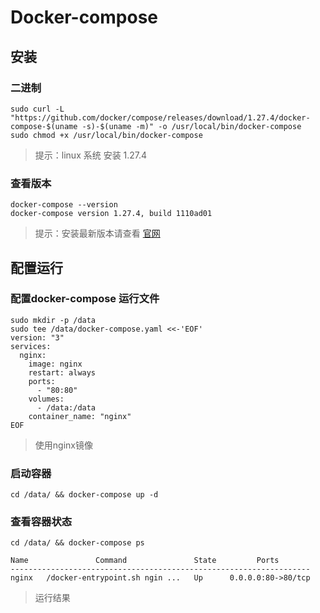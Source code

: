 # Docker-compose


##  安装
### 二进制
    sudo curl -L "https://github.com/docker/compose/releases/download/1.27.4/docker-compose-$(uname -s)-$(uname -m)" -o /usr/local/bin/docker-compose
    sudo chmod +x /usr/local/bin/docker-compose
> 提示：linux 系统 安装 1.27.4
### 查看版本  
    docker-compose --version
    docker-compose version 1.27.4, build 1110ad01
    
> 提示：安装最新版本请查看 [官网](https://docs.docker.com/compose/install/)

## 配置运行
### 配置docker-compose 运行文件
    sudo mkdir -p /data
    sudo tee /data/docker-compose.yaml <<-'EOF'
    version: "3"
    services:
      nginx:
        image: nginx
        restart: always
        ports:
          - "80:80"
        volumes:
          - /data:/data
        container_name: "nginx"
    EOF
>使用nginx镜像 
    
### 启动容器
    cd /data/ && docker-compose up -d 

### 查看容器状态
    cd /data/ && docker-compose ps
```   
Name               Command               State         Ports
-------------------------------------------------------------------
nginx   /docker-entrypoint.sh ngin ...   Up      0.0.0.0:80->80/tcp
``` 
>运行结果

